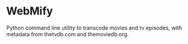 # WebMify
Python command line utility to transcode movies and tv episodes, with metadata from thetvdb.com and themoviedb.org.
